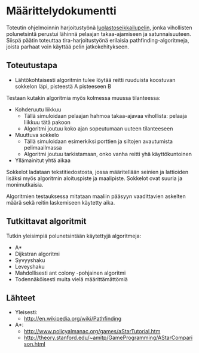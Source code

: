 # Määrittelydokumentti

Toteutin ohjelmoinnin harjoitustyönä [luolastoseikkailupelin](https://github.com/Nanofus/Tangential), jonka vihollisten polunetsintä perustui lähinnä pelaajan takaa-ajamiseen ja satunnaisuuteen. Siispä päätin toteuttaa tira-harjoitustyönä erilaisia pathfinding-algoritmeja, joista parhaat voin käyttää pelin jatkokehitykseen.

## Toteutustapa

* Lähtökohtaisesti algoritmin tulee löytää reitti ruuduista koostuvan sokkelon läpi, pisteestä A pisteeseen B

Testaan kutakin algoritmia myös kolmessa muussa tilanteessa:

* Kohderuutu liikkuu
  * Tällä simuloidaan pelaajan hahmoa takaa-ajavaa vihollista: pelaaja liikkuu tätä pakoon
  * Algoritmi joutuu koko ajan sopeutumaan uuteen tilanteeseen
* Muuttuva sokkelo
  * Tällä simuloidaan esimerkiksi porttien ja siltojen avautumista pelimaailmassa
  * Algoritmi joutuu tarkistamaan, onko vanha reitti yhä käyttökuntoinen
* Yllämainitut yhtä aikaa

Sokkelot ladataan tekstitiedostosta, jossa määritellään seinien ja lattioiden lisäksi myös algoritmin aloituspiste ja maalipiste. Sokkelot ovat suuria ja monimutkaisia.

Algoritmien testauksessa mitataan maaliin pääsyyn vaadittavien askelten määrä sekä reitin laskemiseen käytetty aika.

## Tutkittavat algoritmit

Tutkin yleisimpiä polunetsintään käytettyjä algoritmeja:

* A*
* Dijkstran algoritmi
* Syvyyshaku
* Leveyshaku
* Mahdollisesti ant colony -pohjainen algoritmi
* Todennäköisesti muita vielä määrittämättömiä

## Lähteet

* Yleisesti:
  * http://en.wikipedia.org/wiki/Pathfinding
* A*:
  * http://www.policyalmanac.org/games/aStarTutorial.htm
  * http://theory.stanford.edu/~amitp/GameProgramming/AStarComparison.html
